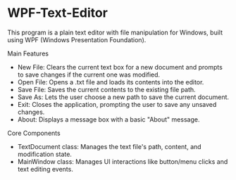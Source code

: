 # WPF-Text-Editor
This program is a plain text editor with file manipulation for Windows, built using WPF (Windows Presentation Foundation).

Main Features
- New File: Clears the current text box for a new document and prompts to save changes if the current one was modified.
- Open File: Opens a .txt file and loads its contents into the editor.
- Save File: Saves the current contents to the existing file path.
- Save As: Lets the user choose a new path to save the current document.
- Exit: Closes the application, prompting the user to save any unsaved changes.
 - About: Displays a message box with a basic "About" message.

Core Components
- TextDocument class: Manages the text file's path, content, and modification state.
- MainWindow class: Manages UI interactions like button/menu clicks and text editing events.

